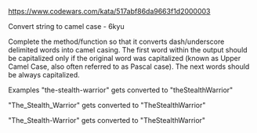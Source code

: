 https://www.codewars.com/kata/517abf86da9663f1d2000003

Convert string to camel case - 6kyu

Complete the method/function so that it converts dash/underscore delimited words into camel casing. The first word within the output should be capitalized only if the original word was capitalized (known as Upper Camel Case, also often referred to as Pascal case). The next words should be always capitalized.

Examples
"the-stealth-warrior" gets converted to "theStealthWarrior"

"The_Stealth_Warrior" gets converted to "TheStealthWarrior"

"The_Stealth-Warrior" gets converted to "TheStealthWarrior"